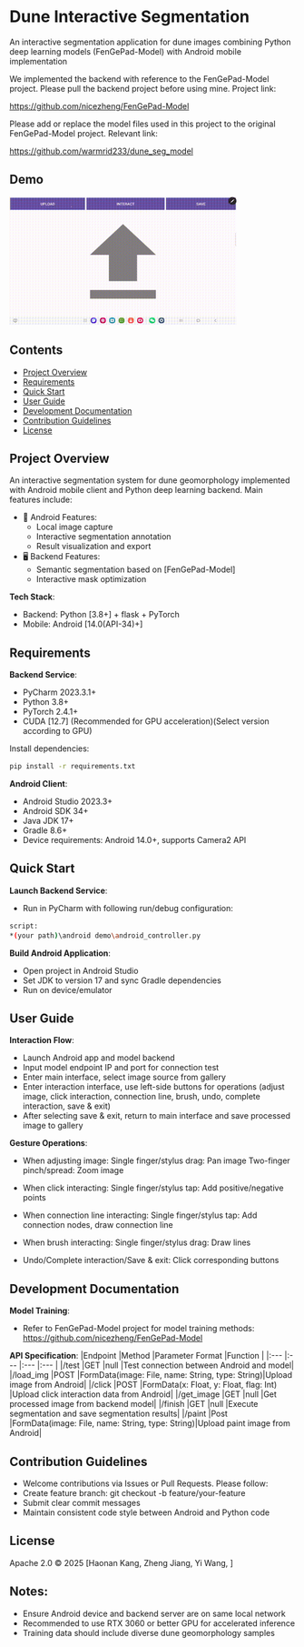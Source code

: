 # Dune Interactive Segmentation

An interactive segmentation application for dune images combining Python deep learning models (FenGePad-Model) with Android mobile implementation

We implemented the backend with reference to the FenGePad-Model project. Please pull the backend project before using mine. Project link:

https://github.com/nicezheng/FenGePad-Model

Please add or replace the model files used in this project to the original FenGePad-Model project. Relevant link:

https://github.com/warmrid233/dune_seg_model

## Demo
<img src="demo_gif.gif" alt="动画演示" width="400" />

## Contents
- [Project Overview](#project-overview)
- [Requirements](#requirements)
- [Quick Start](#quick-start)
- [User Guide](#user-guide)
- [Development Documentation](#development-documentation)
- [Contribution Guidelines](#contribution-guidelines)
- [License](#license)

## Project Overview
An interactive segmentation system for dune geomorphology implemented with Android mobile client and Python deep learning backend. Main features include:

- 📱 Android Features:
  - Local image capture
  - Interactive segmentation annotation
  - Result visualization and export
- 🖥️ Backend Features:
  - Semantic segmentation based on [FenGePad-Model]
  - Interactive mask optimization

**Tech Stack**:
- Backend: Python [3.8+] + flask + PyTorch
- Mobile: Android [14.0(API-34)+]

## Requirements
**Backend Service**:
- PyCharm 2023.3.1+
- Python 3.8+
- PyTorch 2.4.1+
- CUDA [12.7] (Recommended for GPU acceleration)(Select version according to GPU)

Install dependencies:
```bash
pip install -r requirements.txt
```

**Android Client**:
- Android Studio 2023.3+
- Android SDK 34+
- Java JDK 17+
- Gradle 8.6+
- Device requirements: Android 14.0+, supports Camera2 API

## Quick Start
**Launch Backend Service**:
- Run in PyCharm with following run/debug configuration:
```bash
script:
*(your path)\android demo\android_controller.py
```

**Build Android Application**:
- Open project in Android Studio
- Set JDK to version 17 and sync Gradle dependencies
- Run on device/emulator

## User Guide
**Interaction Flow**:
- Launch Android app and model backend
- Input model endpoint IP and port for connection test
- Enter main interface, select image source from gallery
- Enter interaction interface, use left-side buttons for operations (adjust image, click interaction, connection line, brush, undo, complete interaction, save & exit)
- After selecting save & exit, return to main interface and save processed image to gallery

**Gesture Operations**:
- When adjusting image:
Single finger/stylus drag: Pan image
Two-finger pinch/spread: Zoom image

- When click interacting:
Single finger/stylus tap: Add positive/negative points

- When connection line interacting:
Single finger/stylus tap: Add connection nodes, draw connection line

- When brush interacting:
Single finger/stylus drag: Draw lines

- Undo/Complete interaction/Save & exit: Click corresponding buttons

## Development Documentation
**Model Training**:
- Refer to FenGePad-Model project for model training methods:
https://github.com/nicezheng/FenGePad-Model

**API Specification**:
|Endpoint           |Method           |Parameter Format            |Function               |
|:---           |:---           |:---               |:---              |
|/test          |GET            |null               |Test connection between Android and model|
|/load_img      |POST           |FormData(image: File, name: String, type: String)|Upload image from Android|
|/click         |POST           |FormData(x: Float, y: Float, flag: Int)          |Upload click interaction data from Android|
|/get_image     |GET            |null               |Get processed image from backend model|
|/finish        |GET            |null               |Execute segmentation and save segmentation results|
|/paint         |Post           |FormData(image: File, name: String, type: String)|Upload paint image from Android|

## Contribution Guidelines
- Welcome contributions via Issues or Pull Requests. Please follow:
- Create feature branch: git checkout -b feature/your-feature
- Submit clear commit messages
- Maintain consistent code style between Android and Python code

## License
Apache 2.0 © 2025 [Haonan Kang, Zheng Jiang, Yi Wang, ]

## Notes:
- Ensure Android device and backend server are on same local network
- Recommended to use RTX 3060 or better GPU for accelerated inference
- Training data should include diverse dune geomorphology samples
